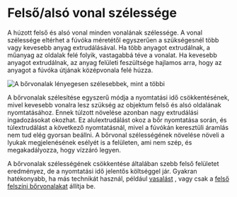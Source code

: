 # Felső/alsó vonal szélessége

A húzott felső és alsó vonal minden vonalának szélessége. A vonal szélessége eltérhet a fúvóka méretétől egyszerűen a szükségesnél több vagy kevesebb anyag extrudálásával. Ha több anyagot extrudálnak, a műanyag az oldalak felé folyik, vastagabbá téve a vonalat. Ha kevesebb anyagot extrudálnak, az anyag felületi feszültsége hajlamos arra, hogy az anyagot a fúvóka útjának középvonala felé húzza.

<!--screenshot {
"image_path": "skin_line_width.png",
"models": [
    {
        "script": "flipper_grip.scad",
        "transformation": ["scale(0.6)"]
    }
],
"camera_position": [0, 37, 107],
"settings": {"skin_line_width": 0.8},
"layer": 300,
"colours": 64
}-->

![A bőrvonalak lényegesen szélesebbek, mint a többi](../images/skin_line_width.png)

A bőrvonalak szélesítése egyszerű módja a nyomtatási idő csökkentésének, mivel kevesebb vonalra lesz szükség az objektum felső és alsó oldalának nyomtatásához. Ennek túlzott növelése azonban nagy extrudálási ingadozásokat okozhat. Ez alulextrudálást okoz a bőr nyomtatása során, és túlextrudálást a következő nyomtatásnál, mivel a fúvókán keresztüli áramlás nem tud elég gyorsan beállni. A bőrvonal szélességének növelése növeli a lyukak megjelenésének esélyét is a felületen, ami nem szép, és megakadályozza, hogy vízzáró legyen.

A bőrvonalak szélességének csökkentése általában szebb felső felületet eredményez, de a nyomtatási idő jelentős költséggel jár. Gyakran hatékonyabb, ha más technikát használ, például [vasalást](../top_bottom/ironing_enabled.md) , vagy csak a [felső felszíni bőrvonalakat](../top_bottom/roofing_line_width.md) állítja be.
